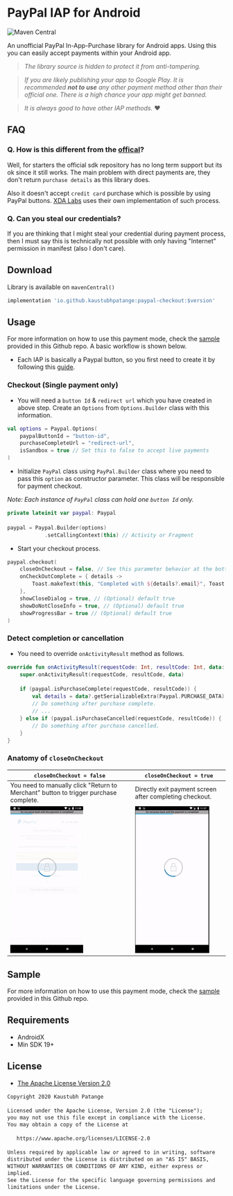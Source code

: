 # PayPal IAP for Android

![Maven Central](https://img.shields.io/maven-central/v/io.github.kaustubhpatange/paypal-checkout)

An unofficial PayPal In-App-Purchase library for Android apps. Using this you can easily accept payments within your Android app.

> _The library source is hidden to protect it from anti-tampering._

> _If you are likely publishing your app to Google Play. It is recommended **not to use** any other payment method other than their official one. There is a high chance your app might get banned._

> _It is always good to have other IAP methods._ ❤️

## FAQ

### Q. How is this different from the [offical](https://github.com/paypal/PayPal-Android-SDK)?

Well, for starters the official sdk repository has no long term support but its ok since it still works. The main problem with direct payments are, they don't return `purchase details` as this library does.

Also it doesn't accept `credit card` purchase which is possible by using PayPal buttons. [XDA Labs](https://play.google.com/store/apps/details?id=com.xda.labs.play) uses their own implementation of such process.

### Q. Can you steal our credentials?

If you are thinking that I might steal your credential during payment process, then I must say this is technically not possible with only having "Internet" permission in manifest (also I don't care).

## Download

Library is available on `mavenCentral()`

```groovy
implementation 'io.github.kaustubhpatange:paypal-checkout:$version'
```

## Usage

For more information on how to use this payment mode, check the [sample](sample/) provided in this Github repo. A basic workflow is shown below.

- Each IAP is basically a Paypal button, so you first need to create it by following this [guide](https://github.com/KaustubhPatange/PayPal-IAP-for-Android/wiki/Creating-PayPal-buttons).

### Checkout (Single payment only)

- You will need a `button Id` & `redirect url` which you have created in above step. Create an `Options` from `Options.Builder` class with this information.

```kotlin
val options = Paypal.Options(
    paypalButtonId = "button-id",
    purchaseCompleteUrl = "redirect-url",
    isSandbox = true // Set this to false to accept live payments
)
```

- Initialize `PayPal` class using `PayPal.Builder` class where you need to pass this `option` as constructor parameter. This class will be responsible for payment checkout.

_Note: Each instance of `PayPal` class can hold one `button Id` only._

```kotlin
private lateinit var paypal: Paypal

paypal = Paypal.Builder(options)
            .setCallingContext(this) // Activity or Fragment
```

- Start your checkout process.

```kotlin
paypal.checkout(
    closeOnCheckout = false, // See this parameter behavior at the bottom of this guide.
    onCheckOutComplete = { details ->
        Toast.makeText(this, "Completed with ${details?.email}", Toast.LENGTH_SHORT).show()
    },
    showCloseDialog = true, // (Optional) default true
    showDoNotCloseInfo = true, // (Optional) default true
    showProgressBar = true // (Optional) default true
)
```

### Detect completion or cancellation

- You need to override `onActivityResult` method as follows.

```kotlin
override fun onActivityResult(requestCode: Int, resultCode: Int, data: Intent?) {
    super.onActivityResult(requestCode, resultCode, data)

    if (paypal.isPurchaseComplete(requestCode, resultCode)) {
        val details = data?.getSerializableExtra(Paypal.PURCHASE_DATA) as? Paypal.History
        // Do something after purchase complete.
        // ...
    } else if (paypal.isPurchaseCancelled(requestCode, resultCode)) {
        // Do something after purchase cancelled.
    }
}
```

### Anatomy of `closeOnCheckout`

| `closeOnCheckout = false`                                                            | `closeOnCheckout = true`                                |
| ------------------------------------------------------------------------------------ | ------------------------------------------------------- |
| You need to manually click "Return to Merchant" button to trigger purchase complete. | Directly exit payment screen after completing checkout. |
| <img src="art/coc_false.gif"/>                                                       | <img src="art/coc_true.gif"/>                           |

## Sample

For more information on how to use this payment mode, check the [sample](sample/) provided in this Github repo.

## Requirements

- AndroidX
- Min SDK 19+

## License

- [The Apache License Version 2.0](https://www.apache.org/licenses/LICENSE-2.0.txt)

```
Copyright 2020 Kaustubh Patange

Licensed under the Apache License, Version 2.0 (the "License");
you may not use this file except in compliance with the License.
You may obtain a copy of the License at

   https://www.apache.org/licenses/LICENSE-2.0

Unless required by applicable law or agreed to in writing, software
distributed under the License is distributed on an "AS IS" BASIS,
WITHOUT WARRANTIES OR CONDITIONS OF ANY KIND, either express or implied.
See the License for the specific language governing permissions and
limitations under the License.
```
